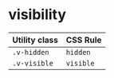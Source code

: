 # visibility

| Utility class | CSS Rule  |
| ------------- | --------- |
| `.v-hidden`   | `hidden`  |
| `.v-visible`  | `visible` |
